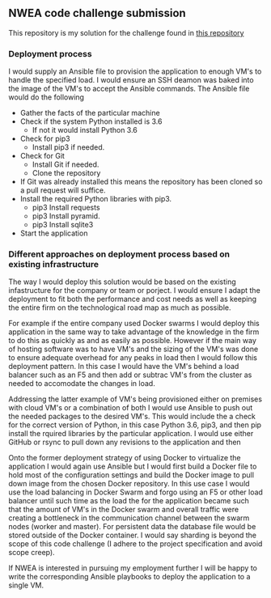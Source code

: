 ## NWEA code challenge submission

This repository is my solution for the challenge found in [this repository](https://github.com/nwea-techops/blogpostapi)

### Deployment process

I would supply an Ansible file to provision the application to enough VM's to handle the specified load.  I would ensure an SSH deamon was baked into the image of the VM's to accept the Ansible commands.
The Ansible file would do the following
* Gather the facts of the particular machine
* Check if the system Python installed is 3.6
  * If not it would install Python 3.6
* Check for pip3
  * Install pip3 if needed.
* Check for Git
  * Install Git if needed.
  * Clone the repository
* If Git was already installed this means the repository has been cloned so a pull request will suffice.
* Install the required Python libraries with pip3.
  * pip3 Install requests
  * pip3 Install pyramid.
  * pip3 Install sqlite3
* Start the application



### Different approaches on deployment process based on existing infrastructure

The way I would deploy this solution would be based on the existing infastructure for the company or team or porject.  I would ensure I adapt the deployment to fit both the performance and cost needs as well as keeping the entire firm on the technological road map as much as possible.  

For example if the entire company used Docker swarms I would deploy this application in the same way to take advantage of the knowledge in the firm to do this as quickly as and as easily as possible.  However if the main way of hosting software was to have VM's and the sizing of the VM's was done to ensure adequate overhead for any peaks in load then I would follow this deployment pattern.  In this case I would have the VM's behind a load balancer such as an F5 and then add or subtrac VM's from the cluster as needed to accomodate the changes in load.  

Addressing the latter example of VM's being provisioned either on premises with cloud VM's or a combination of both I would use Ansible to push out the needed packages to the desired VM's.  This would include the a check for the correct version of Python, in this case Python 3.6, pip3, and then pip install the rquired libraries by the particular application.  I would use either GitHub or rsync to pull down any revisions to the application and then 

Onto the former deployment strategy of using Docker to virtualize the application I would again use Ansible but I would first build a Docker file to hold most of the configuration settings and build the Docker image to pull down image from the chosen Docker repository.  In this use case I would use the load balancing in Docker Swarm and forgo using an F5 or other load balancer until such time as the load the for the application became such that the amount of VM's in the Docker swarm and overall traffic were creating a bottleneck in the communication channel between the swarm nodes (worker and master).  For persistent data the database file would be stored outside of the Docker container.  I would say sharding is beyond the scope of this code challenge (I adhere to the project specification and avoid scope creep).

If NWEA is interested in pursuing my employment further I will be happy to write the corresponding Ansible playbooks to deploy the application to a single VM.  